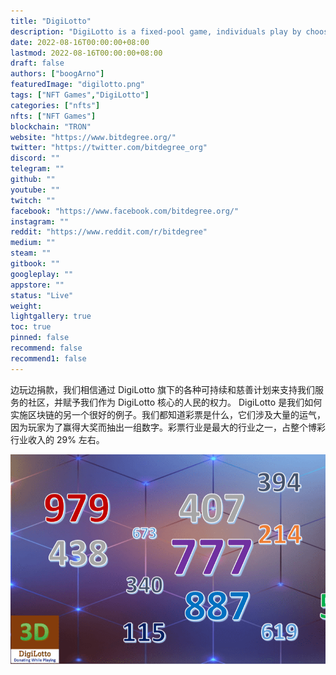 ```yaml
---
title: "DigiLotto"
description: "DigiLotto is a fixed-pool game, individuals play by choosing any number from 00 to 99 (2D), 000 to 999 (3D) and 0000 to 9999 (4D)."
date: 2022-08-16T00:00:00+08:00
lastmod: 2022-08-16T00:00:00+08:00
draft: false
authors: ["boogArno"]
featuredImage: "digilotto.png"
tags: ["NFT Games","DigiLotto"]
categories: ["nfts"]
nfts: ["NFT Games"]
blockchain: "TRON"
website: "https://www.bitdegree.org/"
twitter: "https://twitter.com/bitdegree_org"
discord: ""
telegram: ""
github: ""
youtube: ""
twitch: ""
facebook: "https://www.facebook.com/bitdegree.org/"
instagram: ""
reddit: "https://www.reddit.com/r/bitdegree"
medium: ""
steam: ""
gitbook: ""
googleplay: ""
appstore: ""
status: "Live"
weight: 
lightgallery: true
toc: true
pinned: false
recommend: false
recommend1: false
---
```

边玩边捐款，我们相信通过 DigiLotto 旗下的各种可持续和慈善计划来支持我们服务的社区，并赋予我们作为 DigiLotto 核心的人民的权力。
DigiLotto 是我们如何实施区块链的另一个很好的例子。我们都知道彩票是什么，它们涉及大量的运气，因为玩家为了赢得大奖而抽出一组数字。彩票行业是最大的行业之一，占整个博彩行业收入的 29% 左右。

![digilotto-dapp-games-tron-image1_58f41550e563af4fd77b21cf91c386ba](digilotto-dapp-games-tron-image1_58f41550e563af4fd77b21cf91c386ba.png)